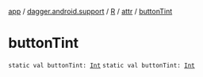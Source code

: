 [app](../../../index.md) / [dagger.android.support](../../index.md) / [R](../index.md) / [attr](index.md) / [buttonTint](./button-tint.md)

# buttonTint

`static val buttonTint: `[`Int`](https://kotlinlang.org/api/latest/jvm/stdlib/kotlin/-int/index.html)
`static val buttonTint: `[`Int`](https://kotlinlang.org/api/latest/jvm/stdlib/kotlin/-int/index.html)